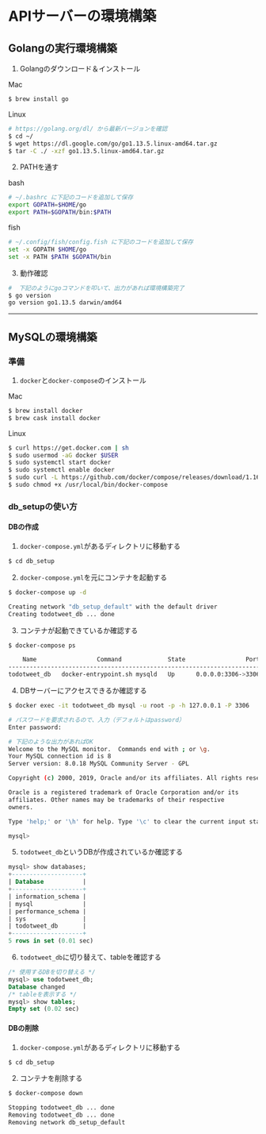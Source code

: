 # APIサーバーの環境構築

## Golangの実行環境構築

1. Golangのダウンロード＆インストール

Mac
```sh
$ brew install go
```

Linux
```sh
# https://golang.org/dl/ から最新バージョンを確認
$ cd ~/
$ wget https://dl.google.com/go/go1.13.5.linux-amd64.tar.gz
$ tar -C ./ -xzf go1.13.5.linux-amd64.tar.gz
```

2. PATHを通す

bash
```sh
# ~/.bashrc に下記のコードを追加して保存
export GOPATH=$HOME/go
export PATH=$GOPATH/bin:$PATH
```

fish
```sh
# ~/.config/fish/config.fish に下記のコードを追加して保存
set -x GOPATH $HOME/go
set -x PATH $PATH $GOPATH/bin
```

3. 動作確認

```sh
#  下記のようにgoコマンドを叩いて、出力があれば環境構築完了
$ go version
go version go1.13.5 darwin/amd64
```

---

## MySQLの環境構築

### 準備

1. `docker`と`docker-compose`のインストール

Mac
```sh
$ brew install docker
$ brew cask install docker
```

Linux
```sh
$ curl https://get.docker.com | sh
$ sudo usermod -aG docker $USER
$ sudo systemctl start docker
$ sudo systemctl enable docker
$ sudo curl -L https://github.com/docker/compose/releases/download/1.16.1/docker-compose-`uname -s`-`uname -m` -o /usr/local/bin/docker-compose
$ sudo chmod +x /usr/local/bin/docker-compose
```

### db_setupの使い方

#### DBの作成

1. `docker-compose.yml`があるディレクトリに移動する

```sh
$ cd db_setup
```

2. `docker-compose.yml`を元にコンテナを起動する
```sh
$ docker-compose up -d

Creating network "db_setup_default" with the default driver
Creating todotweet_db ... done
```

3. コンテナが起動できているか確認する
```sh
$ docker-compose ps

    Name                 Command             State                 Ports              
--------------------------------------------------------------------------------------
todotweet_db   docker-entrypoint.sh mysqld   Up      0.0.0.0:3306->3306/tcp, 33060/tcp
```

4. DBサーバーにアクセスできるか確認する
```sh
$ docker exec -it todotweet_db mysql -u root -p -h 127.0.0.1 -P 3306

# パスワードを要求されるので、入力（デフォルトはpassword）
Enter password:

# 下記のような出力があればOK
Welcome to the MySQL monitor.  Commands end with ; or \g.
Your MySQL connection id is 8
Server version: 8.0.18 MySQL Community Server - GPL

Copyright (c) 2000, 2019, Oracle and/or its affiliates. All rights reserved.

Oracle is a registered trademark of Oracle Corporation and/or its
affiliates. Other names may be trademarks of their respective
owners.

Type 'help;' or '\h' for help. Type '\c' to clear the current input statement.

mysql> 
```

5. `todotweet_db`というDBが作成されているか確認する

```sql
mysql> show databases;
+--------------------+
| Database           |
+--------------------+
| information_schema |
| mysql              |
| performance_schema |
| sys                |
| todotweet_db       |
+--------------------+
5 rows in set (0.01 sec)
```

6. `todotweet_db`に切り替えて、tableを確認する
```sql
/* 使用するDBを切り替える */
mysql> use todotweet_db;
Database changed
/* tableを表示する */
mysql> show tables;
Empty set (0.02 sec)
```

#### DBの削除

1. `docker-compose.yml`があるディレクトリに移動する

```sh
$ cd db_setup
```

2. コンテナを削除する

```sh
$ docker-compose down

Stopping todotweet_db ... done
Removing todotweet_db ... done
Removing network db_setup_default
```
